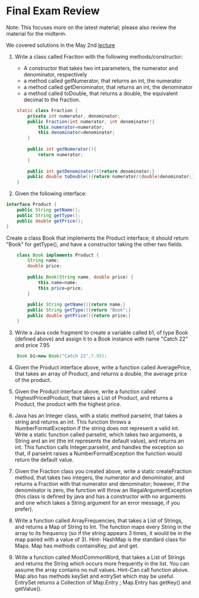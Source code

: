 Final Exam Review 
===

Note: This focuses more on the latest material; please also review the material for the midterm.

We covered solutions in the May 2nd [lecture](https://youtu.be/7MSgLYNeixg)

1. Write a class called Fraction with the following methods/constructor:

    * A constructor that takes two int parameters, the numerator and denominator, respectively
    * a method called getNumerator, that returns an int, the numerator
    * a method called getDenominator, that returns an int, the denominator
    * a method called toDouble, that returns a double, the equivalent decimal to the fraction.
```java
	static class Fraction {
		private int numerator, denominator;
		public Fraction(int numerator, int denominator){
			this.numerator=numerator;
			this.denominator=denominator;
		}
		
		public int getNumerator(){
			return numerator;
		}
		
		public int getDenominator(){return denominator;}
		public double toDouble(){return numerator/(double)denominator;}
	}
```

2. Given the following interface:
```java
interface Product {
    public String getName();
    public String getType();
    public double getPrice();
}
```
Create a class Book that implements the Product interface; it should return "Book" for getType(), and have a constructor taking the other two fields.

```java
	class Book implements Product {
		String name;
		double price;
		
		public Book(String name, double price) {
			this.name=name;
			this.price=price;
		}
		
		public String getName(){return name;}
		public String getType(){return "Book";}
		public double getPrice(){return price;}
	}
```
3. Write a Java code fragment to create a variable called b1, of type Book (defined above) and assign it to a Book instance with name "Catch 22" and price 7.95
```java
	Book b1=new Book("Catch 22",7.95);
```
4. Given the Product interface above, write a function called AveragePrice, that takes an array of Product, and returns a double, the average price of the product.

5. Given the Product interface above, write a function called HighestPricedProduct, that takes a List of Product, and returns a Product, the product with the highest price.

6. Java has an Integer class, with a static method parseInt, that takes a string and returns an int.
This function throws a NumberFormatException if the string does not represent a valid int. Write a static function called parseInt, which takes two arguments, a String and an int (the int represents the default value), and returns an int. This function calls Integer.parseInt, and handles the exception so that, if parseInt raises a NumberFormatException the function would return the default value.

7. Given the Fraction class you created above, write a static createFraction method, that takes two integers, the numerator and denominator, and returns a Fraction with that numerator and denominator; however, if the denominator is zero, the function will throw an IllegalArgumentException (this class is defined by java and has a constructor with no arguments and one which takes a String argument for an error message, if you prefer).

8. Write a function called ArrayFrequencies, that takes a List of Strings, and returns a Map of String to Int. The function maps every String in the array to its frequency (so if the string appears 3 times, it would be in the map paired with a value of 3).
Hint- HashMap is the standard class for Maps. Map has methods containsKey, put and get.

9. Write a function called MostCommonWord, that takes a List of Strings and returns the String which occurs more frequently in the list. You can assume the array contains no null values.
Hint-Can call function above. Map also has methods keySet and entrySet which may be useful. EntrySet returns a Collection of Map.Entry ; Map.Entry has getKey() and getValue().
